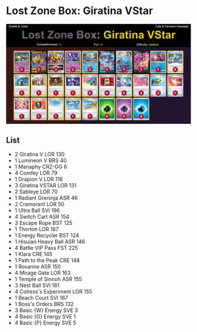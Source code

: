 # Lost Zone Box: Giratina VStar

![decklist](../../!Images/Standard/4BST-SVI/Lost%20Zone%20Giratina.png)

## List
* 2 Giratina V LOR 130
* 1 Lumineon V BRS 40
* 1 Manaphy CRZ-GG 6
* 4 Comfey LOR 79
* 1 Drapion V LOR 118
* 3 Giratina VSTAR LOR 131
* 2 Sableye LOR 70
* 1 Radiant Greninja ASR 46
* 2 Cramorant LOR 50
* 1 Ultra Ball SVI 196
* 4 Switch Cart ASR 154
* 3 Escape Rope BST 125
* 1 Thorton LOR 167
* 1 Energy Recycler BST 124
* 1 Hisuian Heavy Ball ASR 146
* 4 Battle VIP Pass FST 225
* 1 Klara CRE 145
* 1 Path to the Peak CRE 148
* 1 Roxanne ASR 150
* 4 Mirage Gate LOR 163
* 1 Temple of Sinnoh ASR 155
* 3 Nest Ball SVI 181
* 4 Colress's Experiment LOR 155
* 1 Beach Court SVI 167
* 1 Boss's Orders BRS 132
* 3 Basic {W} Energy SVE 3
* 4 Basic {G} Energy SVE 1
* 4 Basic {P} Energy SVE 5
